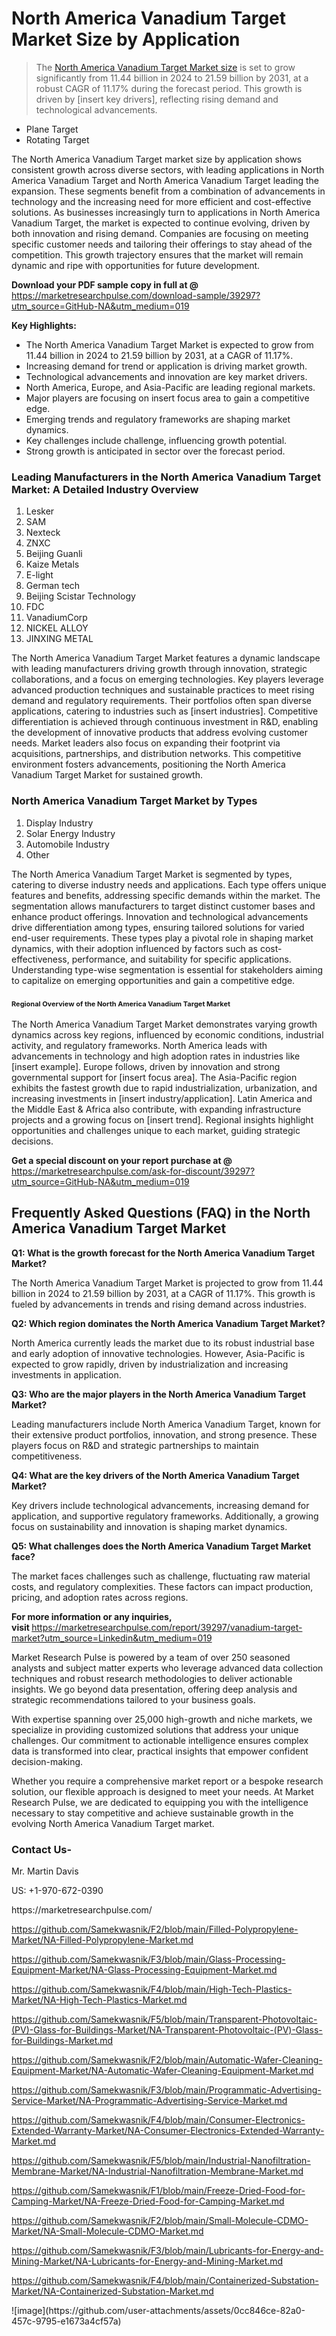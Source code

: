 <h1>North America Vanadium Target Market&nbsp;Size by Application</h1><blockquote><p>The <a href="https://marketresearchpulse.com/download-sample/39297?utm_source=GitHub-NA&amp;utm_medium=019">North America Vanadium Target Market size</a> is set to grow significantly from 11.44 billion in 2024 to 21.59 billion by 2031, at a robust CAGR of 11.17% during the forecast period. This growth is driven by [insert key drivers], reflecting rising demand and technological advancements.</p></blockquote><ul><li>Plane Target <li> Rotating Target</li></ul><p>The North America Vanadium Target market size by application shows consistent growth across diverse sectors, with leading applications in North America Vanadium Target and North America Vanadium Target leading the expansion. These segments benefit from a combination of advancements in technology and the increasing need for more efficient and cost-effective solutions. As businesses increasingly turn to applications in North America Vanadium Target, the market is expected to continue evolving, driven by both innovation and rising demand. Companies are focusing on meeting specific customer needs and tailoring their offerings to stay ahead of the competition. This growth trajectory ensures that the market will remain dynamic and ripe with opportunities for future development.</p><p><strong>Download your PDF sample copy in full at @ </strong><a href="https://marketresearchpulse.com/download-sample/39297?utm_source=GitHub-NA&amp;utm_medium=019">https://marketresearchpulse.com/download-sample/39297?utm_source=GitHub-NA&amp;utm_medium=019</a></p><p><strong>Key Highlights: </strong></p><ul><li>The North America Vanadium Target Market is expected to grow from 11.44 billion in 2024 to 21.59 billion by 2031, at a CAGR of 11.17%.</li><li>Increasing demand for trend or application is driving market growth.</li><li>Technological advancements and innovation are key market drivers.</li><li>North America, Europe, and Asia-Pacific are leading regional markets.</li><li>Major players are focusing on insert focus area to gain a competitive edge.</li><li>Emerging trends and regulatory frameworks are shaping market dynamics.</li><li>Key challenges include challenge, influencing growth potential.</li><li>Strong growth is anticipated in sector over the forecast period.</li></ul><h3>Leading Manufacturers in the North America Vanadium Target Market: A Detailed Industry Overview</h3><ol><li>Lesker</li><li>SAM</li><li>Nexteck</li><li>ZNXC</li><li>Beijing Guanli</li><li>Kaize Metals</li><li>E-light</li><li>German tech</li><li>Beijing Scistar Technology</li><li>FDC</li><li>VanadiumCorp</li><li>NICKEL ALLOY</li><li>JINXING METAL</li></ol><div class="flex max-w-full flex-col flex-grow"><div class="min-h-8 text-message flex w-full flex-col items-end gap-2 whitespace-normal break-words [.text-message+&amp;]:mt-5" dir="auto" data-message-author-role="assistant" data-message-id="fd8432e4-4910-450d-b182-61b7bfb0a01f" data-message-model-slug="gpt-4o"><div class="flex w-full flex-col gap-1 empty:hidden first:pt-[3px]"><div class="markdown prose w-full break-words dark:prose-invert light"><p>The North America Vanadium Target Market features a dynamic landscape with leading manufacturers driving growth through innovation, strategic collaborations, and a focus on emerging technologies. Key players leverage advanced production techniques and sustainable practices to meet rising demand and regulatory requirements. Their portfolios often span diverse applications, catering to industries such as [insert industries]. Competitive differentiation is achieved through continuous investment in R&amp;D, enabling the development of innovative products that address evolving customer needs. Market leaders also focus on expanding their footprint via acquisitions, partnerships, and distribution networks. This competitive environment fosters advancements, positioning the North America Vanadium Target Market for sustained growth.</p></div></div></div></div><h3>North America Vanadium Target Market by Types</h3><ol><li>Display Industry <li> Solar Energy Industry <li> Automobile Industry <li> Other</li></ol><div class="flex max-w-full flex-col flex-grow"><div class="min-h-8 text-message flex w-full flex-col items-end gap-2 whitespace-normal break-words [.text-message+&amp;]:mt-5" dir="auto" data-message-author-role="assistant" data-message-id="084470be-0bb7-4664-bddf-5156b4f41249" data-message-model-slug="gpt-4o-mini"><div class="flex w-full flex-col gap-1 empty:hidden first:pt-[3px]"><div class="markdown prose w-full break-words dark:prose-invert light"><p>The North America Vanadium Target Market is segmented by types, catering to diverse industry needs and applications. Each type offers unique features and benefits, addressing specific demands within the market. The segmentation allows manufacturers to target distinct customer bases and enhance product offerings. Innovation and technological advancements drive differentiation among types, ensuring tailored solutions for varied end-user requirements. These types play a pivotal role in shaping market dynamics, with their adoption influenced by factors such as cost-effectiveness, performance, and suitability for specific applications. Understanding type-wise segmentation is essential for stakeholders aiming to capitalize on emerging opportunities and gain a competitive edge.</p></div></div></div></div><h3><span style="font-size: 11px;">Regional Overview of the North America Vanadium Target Market</span></h3><div class="flex max-w-full flex-col flex-grow"><div class="min-h-8 text-message flex w-full flex-col items-end gap-2 whitespace-normal break-words [.text-message+&amp;]:mt-5" dir="auto" data-message-author-role="assistant" data-message-id="e9038762-ce64-4e30-91c9-9bd413514231" data-message-model-slug="gpt-4o-mini"><div class="flex w-full flex-col gap-1 empty:hidden first:pt-[3px]"><div class="markdown prose w-full break-words dark:prose-invert light"><p>The North America Vanadium Target Market demonstrates varying growth dynamics across key regions, influenced by economic conditions, industrial activity, and regulatory frameworks. North America leads with advancements in technology and high adoption rates in industries like [insert example]. Europe follows, driven by innovation and strong governmental support for [insert focus area]. The Asia-Pacific region exhibits the fastest growth due to rapid industrialization, urbanization, and increasing investments in [insert industry/application]. Latin America and the Middle East &amp; Africa also contribute, with expanding infrastructure projects and a growing focus on [insert trend]. Regional insights highlight opportunities and challenges unique to each market, guiding strategic decisions.</p></div></div></div></div><p><strong>Get a special discount on your report purchase at @ </strong><a href="https://marketresearchpulse.com/ask-for-discount/39297?utm_source=GitHub-NA&amp;utm_medium=019">https://marketresearchpulse.com/ask-for-discount/39297?utm_source=GitHub-NA&amp;utm_medium=019</a></p><h2>Frequently Asked Questions (FAQ) in the North America Vanadium Target Market</h2><p><strong>Q1: What is the growth forecast for the North America Vanadium Target Market?</strong></p><p>The North America Vanadium Target Market is projected to grow from 11.44 billion in 2024 to 21.59 billion by 2031, at a CAGR of 11.17%. This growth is fueled by advancements in trends and rising demand across industries.</p><p><strong>Q2: Which region dominates the North America Vanadium Target Market?</strong></p><p>North America currently leads the market due to its robust industrial base and early adoption of innovative technologies. However, Asia-Pacific is expected to grow rapidly, driven by industrialization and increasing investments in application.</p><p><strong>Q3: Who are the major players in the North America Vanadium Target Market?</strong></p><p>Leading manufacturers include North America Vanadium Target, known for their extensive product portfolios, innovation, and strong presence. These players focus on R&amp;D and strategic partnerships to maintain competitiveness.</p><p><strong>Q4: What are the key drivers of the North America Vanadium Target Market?</strong></p><p>Key drivers include technological advancements, increasing demand for application, and supportive regulatory frameworks. Additionally, a growing focus on sustainability and innovation is shaping market dynamics.</p><p><strong>Q5: What challenges does the North America Vanadium Target Market face?</strong></p><p>The market faces challenges such as challenge, fluctuating raw material costs, and regulatory complexities. These factors can impact production, pricing, and adoption rates across regions.</p><p><strong>For more information or any inquiries, visit&nbsp;</strong><a href="https://marketresearchpulse.com/report/39297/vanadium-target-market?utm_source=Linkedin&utm_medium=019">https://marketresearchpulse.com/report/39297/vanadium-target-market?utm_source=Linkedin&utm_medium=019</a></p><p>Market Research Pulse is powered by a team of over 250 seasoned analysts and subject matter experts who leverage advanced data collection techniques and robust research methodologies to deliver actionable insights. We go beyond data presentation, offering deep analysis and strategic recommendations tailored to your business goals.</p><p>With expertise spanning over 25,000 high-growth and niche markets, we specialize in providing customized solutions that address your unique challenges. Our commitment to actionable intelligence ensures complex data is transformed into clear, practical insights that empower confident decision-making.</p><p>Whether you require a comprehensive market report or a bespoke research solution, our flexible approach is designed to meet your needs. At Market Research Pulse, we are dedicated to equipping you with the intelligence necessary to stay competitive and achieve sustainable growth in the evolving North America Vanadium Target market.</p><h3><strong>Contact Us-</strong></h3><p>Mr. Martin Davis</p><p>US: +1-970-672-0390</p><p>https://marketresearchpulse.com/</p><p><a href="https://github.com/Samekwasnik/F2/blob/main/Filled-Polypropylene-Market/NA-Filled-Polypropylene-Market.md">https://github.com/Samekwasnik/F2/blob/main/Filled-Polypropylene-Market/NA-Filled-Polypropylene-Market.md</a></p><p><a href="https://github.com/Samekwasnik/F3/blob/main/Glass-Processing-Equipment-Market/NA-Glass-Processing-Equipment-Market.md">https://github.com/Samekwasnik/F3/blob/main/Glass-Processing-Equipment-Market/NA-Glass-Processing-Equipment-Market.md</a></p><p><a href="https://github.com/Samekwasnik/F4/blob/main/High-Tech-Plastics-Market/NA-High-Tech-Plastics-Market.md">https://github.com/Samekwasnik/F4/blob/main/High-Tech-Plastics-Market/NA-High-Tech-Plastics-Market.md</a></p><p><a href="https://github.com/Samekwasnik/F5/blob/main/Transparent-Photovoltaic-(PV)-Glass-for-Buildings-Market/NA-Transparent-Photovoltaic-(PV)-Glass-for-Buildings-Market.md">https://github.com/Samekwasnik/F5/blob/main/Transparent-Photovoltaic-(PV)-Glass-for-Buildings-Market/NA-Transparent-Photovoltaic-(PV)-Glass-for-Buildings-Market.md</a></p><p><a href="https://github.com/Samekwasnik/F2/blob/main/Automatic-Wafer-Cleaning-Equipment-Market/NA-Automatic-Wafer-Cleaning-Equipment-Market.md">https://github.com/Samekwasnik/F2/blob/main/Automatic-Wafer-Cleaning-Equipment-Market/NA-Automatic-Wafer-Cleaning-Equipment-Market.md</a></p><p><a href="https://github.com/Samekwasnik/F3/blob/main/Programmatic-Advertising-Service-Market/NA-Programmatic-Advertising-Service-Market.md">https://github.com/Samekwasnik/F3/blob/main/Programmatic-Advertising-Service-Market/NA-Programmatic-Advertising-Service-Market.md</a></p><p><a href="https://github.com/Samekwasnik/F4/blob/main/Consumer-Electronics-Extended-Warranty-Market/NA-Consumer-Electronics-Extended-Warranty-Market.md">https://github.com/Samekwasnik/F4/blob/main/Consumer-Electronics-Extended-Warranty-Market/NA-Consumer-Electronics-Extended-Warranty-Market.md</a></p><p><a href="https://github.com/Samekwasnik/F5/blob/main/Industrial-Nanofiltration-Membrane-Market/NA-Industrial-Nanofiltration-Membrane-Market.md">https://github.com/Samekwasnik/F5/blob/main/Industrial-Nanofiltration-Membrane-Market/NA-Industrial-Nanofiltration-Membrane-Market.md</a></p><p><a href="https://github.com/Samekwasnik/F1/blob/main/Freeze-Dried-Food-for-Camping-Market/NA-Freeze-Dried-Food-for-Camping-Market.md">https://github.com/Samekwasnik/F1/blob/main/Freeze-Dried-Food-for-Camping-Market/NA-Freeze-Dried-Food-for-Camping-Market.md</a></p><p><a href="https://github.com/Samekwasnik/F2/blob/main/Small-Molecule-CDMO-Market/NA-Small-Molecule-CDMO-Market.md">https://github.com/Samekwasnik/F2/blob/main/Small-Molecule-CDMO-Market/NA-Small-Molecule-CDMO-Market.md</a></p><p><a href="https://github.com/Samekwasnik/F3/blob/main/Lubricants-for-Energy-and-Mining-Market/NA-Lubricants-for-Energy-and-Mining-Market.md">https://github.com/Samekwasnik/F3/blob/main/Lubricants-for-Energy-and-Mining-Market/NA-Lubricants-for-Energy-and-Mining-Market.md</a></p><p><a href="https://github.com/Samekwasnik/F4/blob/main/Containerized-Substation-Market/NA-Containerized-Substation-Market.md">https://github.com/Samekwasnik/F4/blob/main/Containerized-Substation-Market/NA-Containerized-Substation-Market.md</a></p>
![image](https://github.com/user-attachments/assets/0cc846ce-82a0-457c-9795-e1673a4cf57a)
